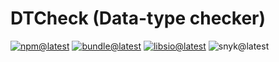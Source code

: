# DTCheck (Data-type checker)

[![npm@latest][img:npm@latest]][link:npm@latest]
[![bundle@latest][img:bundle@latest]][link:bundle@latest]
[![libsio@latest][img:libsio@latest]][link:libsio@latest]
![snyk@latest][img:snyk@latest]

<!-- LINKS SECTION -->

[img:npm@latest]: https://img.shields.io/npm/v/@kcws/dtcheck/latest?style=flat-square
[img:libsio@latest]: https://img.shields.io/librariesio/release/npm/@kcws/dtcheck?style=flat-square
[link:libsio@latest]: https://libraries.io/npm/@kcws%2Fdtcheck
[link:npm@latest]: https://www.npmjs.com/package/@kcws/dtcheck/v/latest
[img:snyk@latest]: https://img.shields.io/snyk/vulnerabilities/npm/@kcws/dtcheck?style=flat-square
[img:bundle@latest]: https://img.shields.io/bundlephobia/min/@kcws/dtcheck/latest?style=flat-square
[link:bundle@latest]: https://bundlephobia.com/result?p=@kcws/dtcheck@latest
